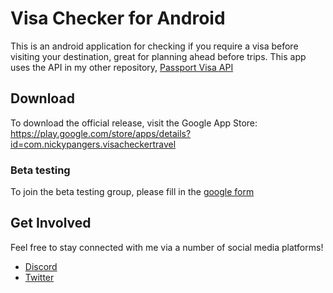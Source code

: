 # Visa Checker for Android

This is an android application for checking if you require a visa before visiting your destination, great for planning ahead before trips.
This app uses the API in my other repository, [Passport Visa API](https://github.com/nickypangers/passport-visa-api)

## Download

To download the official release, visit the Google App Store: https://play.google.com/store/apps/details?id=com.nickypangers.visacheckertravel

### Beta testing

To join the beta testing group, please fill in the [google form](https://forms.gle/VJgjwj4iUsBCv7YAA)

## Get Involved
Feel free to stay connected with me via a number of social media platforms!
- [Discord](https://discord.gg/TEQZ9YG)
- [Twitter](https://twitter.com/nickypangers)
